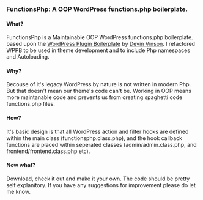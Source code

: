 ### FunctionsPhp: A OOP WordPress functions.php boilerplate.

#### What?
FunctionsPhp is a Maintainable OOP WordPress functions.php boilerplate. based upon the [WordPress Plugin Boilerplate](https://github.com/devinvinson/WordPress-Plugin-Boilerplate/) by [Devin Vinson](https://twitter.com/DevinVinson). I refactored WPPB to be used in theme development and to include Php namespaces and Autoloading. 

#### Why?
Becouse of it's legacy WordPress by nature is not written in modern Php. But that doesn't mean our theme's code can't be. Working in OOP means more maintanable code and prevents us from creating spaghetti code functions.php files.

#### How?
It's basic design is that all WordPress action and filter hooks are defined within the main class (functionsphp.class.php), and the hook callback functions are placed within seperated classes (admin/admin.class.php, and frontend/frontend.class.php etc).

#### Now what?
Download, check it out and make it your own. The code should be pretty self explanitory.  If you have any suggestions for improvement please do let me know.